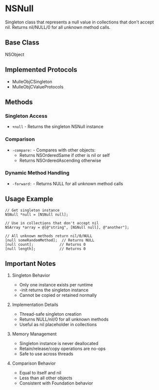 # NSNull

Singleton class that represents a null value in collections that don't accept nil. Returns nil/NULL/0 for all unknown method calls.

## Base Class
NSObject

## Implemented Protocols
- MulleObjCSingleton
- MulleObjCValueProtocols

## Methods

### Singleton Access
- `+null` - Returns the singleton NSNull instance

### Comparison
- `-compare:` - Compares with other objects:
  - Returns NSOrderedSame if other is nil or self
  - Returns NSOrderedAscending otherwise

### Dynamic Method Handling
- `-forward:` - Returns NULL for all unknown method calls

## Usage Example

```objc
// Get singleton instance
NSNull *null = [NSNull null];

// Use in collections that don't accept nil
NSArray *array = @[@"string", [NSNull null], @"another"];

// All unknown methods return nil/0/NULL
[null someRandomMethod];  // Returns NULL
[null count];            // Returns 0
[null length];           // Returns 0
```

## Important Notes

1. Singleton Behavior
   - Only one instance exists per runtime
   - -init returns the singleton instance
   - Cannot be copied or retained normally

2. Implementation Details
   - Thread-safe singleton creation
   - Returns NULL/nil/0 for all unknown methods
   - Useful as nil placeholder in collections

3. Memory Management
   - Singleton instance is never deallocated
   - Retain/release/copy operations are no-ops
   - Safe to use across threads

4. Comparison Behavior
   - Equal to itself and nil
   - Less than all other objects
   - Consistent with Foundation behavior
